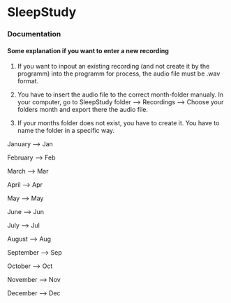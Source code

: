 # SleepStudy

### Documentation
#### Some explanation if you want to enter a new recording

1) If you want to inpout an existing recording (and not create it by the programm) into the programm for process, the audio file must be .wav format.

2) You have to insert the audio file to the correct month-folder manualy. In your computer, go to SleepStudy folder --> Recordings --> Choose your folders month and export there the audio file.

3) If your months folder does not exist, you have to create it. You have to name the folder in a specific way.

January --> Jan

February –-> Feb

March –-> Mar

April --> Apr

May –-> May

June –-> Jun

July –-> Jul

August –-> Aug

September –-> Sep

October –-> Oct

November –-> Nov

December –-> Dec
